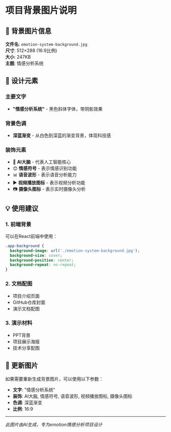 # 项目背景图片说明

## 🎨 背景图片信息

**文件名**: `emotion-system-background.jpg`  
**尺寸**: 512×288 (16:9比例)  
**大小**: 247KB  
**主题**: 情感分析系统

## 🎯 设计元素

### 主要文字
- **"情感分析系统"** - 黑色斜体字体，带阴影效果

### 背景色调
- **深蓝渐变** - 从白色到深蓝的渐变背景，体现科技感

### 装饰元素
- 🧠 **AI大脑** - 代表人工智能核心
- 😊 **情感符号** - 表示情感识别功能
- 📊 **语音波形** - 表示语音分析能力
- ▶️ **视频播放图标** - 表示视频分析功能
- 📷 **摄像头图标** - 表示实时摄像头分析

## 💡 使用建议

### 1. 前端背景
可以在React前端中使用：
```css
.app-background {
  background-image: url('./emotion-system-background.jpg');
  background-size: cover;
  background-position: center;
  background-repeat: no-repeat;
}
```

### 2. 文档配图
- 项目介绍页面
- GitHub仓库封面
- 演示文档配图

### 3. 演示材料
- PPT背景
- 项目展示海报
- 技术分享配图

## 🔄 更新图片

如果需要重新生成背景图片，可以使用以下参数：
- **文字**: "情感分析系统"
- **装饰**: AI大脑, 情感符号, 语音波形, 视频播放图标, 摄像头图标
- **色调**: 深蓝渐变
- **比例**: 16:9

---

*此图片由AI生成，专为emotion情感分析项目设计* 
